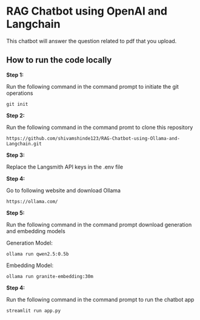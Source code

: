 # RAG Chatbot using OpenAI and Langchain

This chatbot will answer the question related to pdf that you upload.

## How to run the code locally

**Step 1:**

Run the following command in the command prompt to initiate the git operations

```
git init
```

**Step 2:**

Run the following command in the command promt to clone this repository

```
https://github.com/shivamshinde123/RAG-Chatbot-using-Ollama-and-Langchain.git
```

**Step 3:**

Replace the Langsmith API keys in the .env file

**Step 4:**

Go to following website and download Ollama

```
https://ollama.com/
```

**Step 5:**

Run the following command in the command prompt download generation and embedding models

Generation Model:

```
ollama run qwen2.5:0.5b
```
Embedding Model:

```
ollama run granite-embedding:30m
```

**Step 4:**

Run the following command in the command prompt to run the chatbot app

```
streamlit run app.py
```

